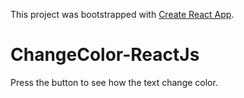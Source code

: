 This project was bootstrapped with [Create React App](https://github.com/facebook/create-react-app).

# ChangeColor-ReactJs

Press the button to see how the text change color.
